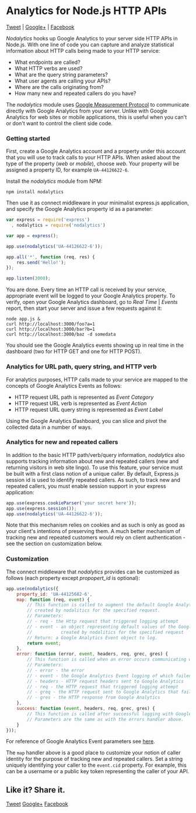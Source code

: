 Analytics for Node.js HTTP APIs
==========
[Tweet](https://twitter.com/home?status=Google%20Analytics%20for%20Node.js%20HTTP%20APIs%20http://github.com/tjanczuk/nodalytics%20via%20@tjanczuk%20%23nodejs%20%23webapi%20%23http) | [Google+](https://plus.google.com/share?url=http://github.com/tjanczuk/nodalytics) | [Facebook](https://www.facebook.com/sharer/sharer.php?u=http://github.com/tjanczuk/nodalytics)

*Nodalytics* hooks up Google Analytics to your server side HTTP APIs in Node.js. With one line of code you can capture and analyze statistical information about HTTP calls being made to your HTTP service: 

* What endpoints are called?
* What HTTP verbs are used?
* What are the query string parameters?
* What user agents are calling your APIs?
* Where are the calls originating from?
* How many new and repeated callers do you have?

The *nodalytics* module uses [Google Measurement Protocol](https://developers.google.com/analytics/devguides/collection/protocol/v1/) to communicate directly with Google Analytics from your server. Unlike with Google Analytics for web sites or mobile applications, this is useful when you can't or don't want to control the client side code.

### Getting started

First, create a Google Analytics account and a property under this account that you will use to track calls to your HTTP APIs. When asked about the type of the property (*web* or *mobile*), choose *web*. Your property will be assigned a property ID, for example `UA-44126622-6`. 

Install the *nodalytics* module from NPM:

```
npm install nodalytics
```

Then use it as connect middleware in your minimalist express.js application, and specify the Google Analytics property id as a parameter:

```javascript
var express = require('express')
  , nodalytics = require('nodalytics')

var app = express();

app.use(nodalytics('UA-44126622-6'));

app.all('*', function (req, res) {
	res.send('Hello!');
});

app.listen(3000);
```

You are done. Every time an HTTP call is received by your service, appropriate event will be logged to your Google Analytics property. To verify, open your Google Analytics dashboard, go to *Real Time* | *Events* report, then start your server and issue a few requests against it:

```
node app.js &
curl http://localhost:3000/foo?a=1
curl http://localhost:3000/bar?b=1
curl http://localhost:3000/baz -d somedata
```

You should see the Google Analytics events showing up in real time in the dashboard (two for HTTP GET and one for HTTP POST). 

### Analytics for URL path, query string, and HTTP verb 

For analytics purposes, HTTP calls made to your service are mapped to the concepts of Google Analytics Events as follows:

* HTTP request URL path is represented as *Event Category*
* HTTP request URL verb is represented as *Event Action*
* HTTP request URL query string is represented as *Event Label*

Using the Google Analytics Dashboard, you can slice and pivot the collected data in a number of ways. 

### Analytics for new and repeated callers

In addition to the basic HTTP path/verb/query information, *nodalytics* also supports tracking information about new and repeated callers (new and returning visitors in web site lingo). To use this feature, your service must be built with a first class notion of a unique caller. By default, Express.js session id is used to identify repeated callers. As such, to track new and repeated callers, you must enable session support in your express application:

```javascript
app.use(express.cookieParser('your secret here'));
app.use(express.session());
app.use(nodalytics('UA-44126622-6'));
```

Note that this mechanism relies on cookies and as such is only as good as your client's intentions of preserving them. A much better mechanism of tracking new and repeated customers would rely on client authentication - see the section on customization below. 

### Customization

The connect middleware that *nodalytics* provides can be customized as follows (each property except *propopert_id* is optional):

```javascript
app.use(nodalytics({
	property_id: 'UA-44125682-6',
	map: function (req, event) {
		// This function is called to augment the default Google Analytics Event object
		// created by nodalitics for the specified request. 
		// Parameters:
		// - req - the Http request that triggered logging attempt
		// - event - an object representing default values of the Google Analytics Event
		//           created by nodalitics for the specified request
		// Return: a Google Analytics Event object to log.
		return event;
    },
	error: function (error, event, headers, req, grec, gres) {
	    // This function is called when an error occurs communicating with Google Analytics.
	    // Parameters:
	    // - error - the error
	    // - event - the Google Analytics Event logging of which failed
	    // - headers - HTTP request headers sent to Google Analytics
	    // - req - the HTTP request that triggered logging attempt
	    // - greq - the HTTP request sent to Google Analytics that failed
	    // - gres - the HTTP response from Google Analytics
	},
	success: function (event, headers, req, grec, gres) {
	    // This function is called after successful logging with Google Analytics.
	    // Parameters are the same as with the errors handler above.
	}
}));
```

For reference of Google Analytics Event parameters see [here](https://developers.google.com/analytics/devguides/collection/protocol/v1/parameters).

The `map` handler above is a good place to customize your notion of caller identity for the purpose of tracking new and repeated callers. Set a string uniquely identifying your caller to the `event.cid` property. For example, this can be a username or a public key token representing the caller of your API. 

## Like it? Share it.

[Tweet](https://twitter.com/home?status=Google%20Analytics%20for%20Node.js%20HTTP%20APIs%20http://github.com/tjanczuk/nodalytics%20via%20@tjanczuk%20%23nodejs%20%23webapi%20%23http)
[Google+](https://plus.google.com/share?url=http://github.com/tjanczuk/nodalytics)
[Facebook](https://www.facebook.com/sharer/sharer.php?u=http://github.com/tjanczuk/nodalytics)